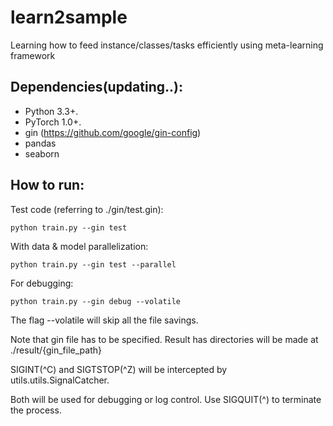 # learn2sample
Learning how to feed instance/classes/tasks efficiently using meta-learning framework

## Dependencies(updating..):

+ Python 3.3+.
+ PyTorch 1.0+.
+ gin (https://github.com/google/gin-config)
+ pandas
+ seaborn

## How to run:

Test code (referring to ./gin/test.gin):
```
python train.py --gin test
```

With data & model parallelization:
```
python train.py --gin test --parallel
```

For debugging:
```
python train.py --gin debug --volatile
```
The flag --volatile will skip all the file savings.

Note that gin file has to be specified.
Result has directories will be made at ./result/{gin_file_path}

SIGINT(^C) and SIGTSTOP(^Z) will be intercepted by utils.utils.SignalCatcher.

Both will be used for debugging or log control. Use SIGQUIT(^\) to terminate the process.
